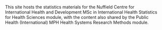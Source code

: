 This site hosts the statistics materials for the Nuffield Centre for International Health and Development MSc in International Health Statistics for Health Sciences module, with the content also shared by the Public Health (International) MPH Health Systems Research Methods module.
